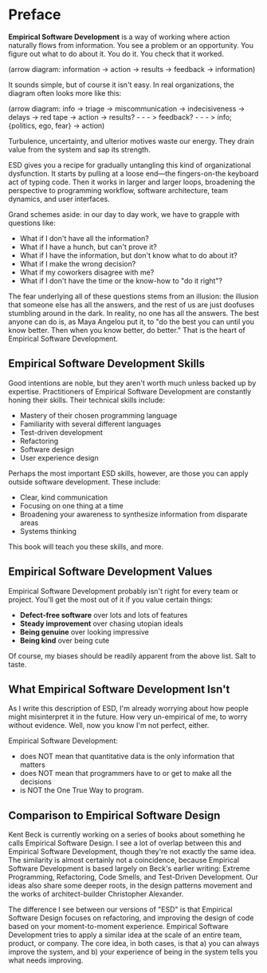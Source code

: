 # Preface

**Empirical Software Development** is a way of working where action naturally flows from information. You see a problem or an opportunity. You figure out what to do about it. You do it. You check that it worked.

(arrow diagram: information -> action -> results -> feedback -> information)

It sounds simple, but of course it isn't easy. In real organizations, the diagram often looks more like this:

(arrow diagram: info -> triage -> miscommunication -> indecisiveness -> delays -> red tape -> action -> results? - - - > feedback? - - - > info; {politics, ego, fear} -> action)

Turbulence, uncertainty, and ulterior motives waste our energy. They drain value from the system and sap its strength.

ESD gives you a recipe for gradually untangling this kind of organizational dysfunction. It starts by pulling at a loose end—the fingers-on-the keyboard act of typing code. Then it works in larger and larger loops, broadening the perspective to programming workflow, software architecture, team dynamics, and user interfaces.

Grand schemes aside: in our day to day work, we have to grapple with questions like:

- What if I don't have all the information?
- What if I have a hunch, but can't prove it?
- What if I have the information, but don't know what to do about it?
- What if I make the wrong decision?
- What if my coworkers disagree with me?
- What if I don't have the time or the know-how to "do it right"?

The fear underlying all of these questions stems from an illusion: the illusion that someone else has all the answers, and the rest of us are just doofuses stumbling around in the dark. In reality, no one has all the answers. The best anyone can do is, as Maya Angelou put it, to "do the best you can until you know better. Then when you know better, do better." That is the heart of Empirical Software Development.

## Empirical Software Development Skills

Good intentions are noble, but they aren't worth much unless backed up by expertise. Practitioners of Empirical Software Development are constantly honing their skills. Their technical skills include:

- Mastery of their chosen programming language
- Familiarity with several different languages
- Test-driven development
- Refactoring
- Software design
- User experience design

Perhaps the most important ESD skills, however, are those you can apply outside software development. These include:

- Clear, kind communication
- Focusing on one thing at a time
- Broadening your awareness to synthesize information from disparate areas
- Systems thinking

This book will teach you these skills, and more.

## Empirical Software Development Values

Empirical Software Development probably isn't right for every team or project. You'll get the most out of it if you value certain things:

- **Defect-free software** over lots and lots of features
- **Steady improvement** over chasing utopian ideals
- **Being genuine** over looking impressive
- **Being kind** over being cute

Of course, my biases should be readily apparent from the above list. Salt to taste.

## What Empirical Software Development Isn't

As I write this description of ESD, I'm already worrying about how people might misinterpret it in the future. How very un-empirical of me, to worry without evidence. Well, now you know I'm not perfect, either.

Empirical Software Development:

- does NOT mean that quantitative data is the only information that matters
- does NOT mean that programmers have to or get to make all the decisions
- is NOT the One True Way to program.

## Comparison to Empirical Software Design

Kent Beck is currently working on a series of books about something he calls Empirical Software Design. I see a lot of overlap between this and Empirical Software Development, though they're not exactly the same idea. The similarity is almost certainly not a coincidence, because Empirical Software Development is based largely on Beck's earlier writing: Extreme Programming, Refactoring, Code Smells, and Test-Driven Development. Our ideas also share some deeper roots, in the design patterns movement and the works of architect-builder Christopher Alexander.

The difference I see between our versions of "ESD" is that Empirical Software Design focuses on refactoring, and improving the design of code based on your moment-to-moment experience. Empirical Software Development tries to apply a similar idea at the scale of an entire team, product, or company. The core idea, in both cases, is that a) you can always improve the system, and b) your experience of being in the system tells you what needs improving.